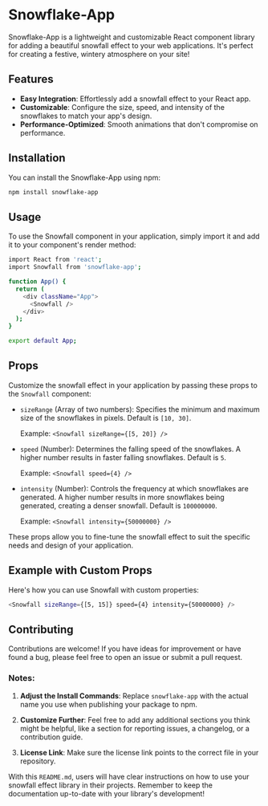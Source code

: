 # Snowflake-App

Snowflake-App is a lightweight and customizable React component library for adding a beautiful snowfall effect to your web applications. It's perfect for creating a festive, wintery atmosphere on your site!

## Features

- **Easy Integration**: Effortlessly add a snowfall effect to your React app.
- **Customizable**: Configure the size, speed, and intensity of the snowflakes to match your app's design.
- **Performance-Optimized**: Smooth animations that don't compromise on performance.

## Installation

You can install the Snowflake-App using npm:

```bash
npm install snowflake-app
```

## Usage

To use the Snowfall component in your application, simply import it and add it to your component's render method:

```bash
import React from 'react';
import Snowfall from 'snowflake-app';

function App() {
  return (
    <div className="App">
      <Snowfall />
    </div>
  );
}

export default App;
```

## Props

Customize the snowfall effect in your application by passing these props to the `Snowfall` component:

- `sizeRange` (Array of two numbers): Specifies the minimum and maximum size of the snowflakes in pixels. Default is `[10, 30]`.
  
  Example: `<Snowfall sizeRange={[5, 20]} />`

- `speed` (Number): Determines the falling speed of the snowflakes. A higher number results in faster falling snowflakes. Default is `5`.
  
  Example: `<Snowfall speed={4} />`

- `intensity` (Number): Controls the frequency at which snowflakes are generated. A higher number results in more snowflakes being generated, creating a denser snowfall. Default is `100000000`.
  
  Example: `<Snowfall intensity={50000000} />`

These props allow you to fine-tune the snowfall effect to suit the specific needs and design of your application.

## Example with Custom Props

Here's how you can use Snowfall with custom properties:

```bash
<Snowfall sizeRange={[5, 15]} speed={4} intensity={50000000} />
```

## Contributing

Contributions are welcome! If you have ideas for improvement or have found a bug, please feel free to open an issue or submit a pull request.

### Notes:

1. **Adjust the Install Commands**: Replace `snowflake-app` with the actual name you use when publishing your package to npm.

2. **Customize Further**: Feel free to add any additional sections you think might be helpful, like a section for reporting issues, a changelog, or a contribution guide.

3. **License Link**: Make sure the license link points to the correct file in your repository.

With this `README.md`, users will have clear instructions on how to use your snowfall effect library in their projects. Remember to keep the documentation up-to-date with your library's development!
